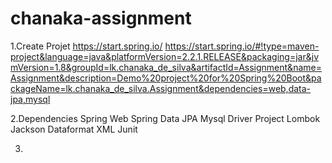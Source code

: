 # chanaka-assignment

1.Create Projet
https://start.spring.io/
https://start.spring.io/#!type=maven-project&language=java&platformVersion=2.2.1.RELEASE&packaging=jar&jvmVersion=1.8&groupId=lk.chanaka_de_silva&artifactId=Assignment&name=Assignment&description=Demo%20project%20for%20Spring%20Boot&packageName=lk.chanaka_de_silva.Assignment&dependencies=web,data-jpa,mysql

2.Dependencies
Spring Web
Spring Data JPA
Mysql Driver
Project Lombok
Jackson Dataformat XML
Junit

3.
